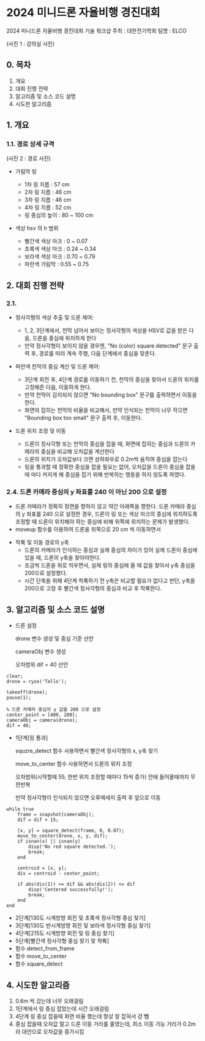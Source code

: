 2024 미니드론 자율비행 경진대회
===============

2024 미니드론 자율비행 경진대회 기술 워크샵
주최 : 대한전기학회
팀명 : ELCO

(사진 1 : 강의실 사진)

## 0. 목차

1. 개요
2. 대회 진행 전략
3. 알고리즘 및 소스 코드 설명
4. 시도한 알고리즘

## 1. 개요

### 1.1. 경로 상세 규격

(사진 2 : 경로 사진)

- 가림막 링
  - 1차 링 지름 : 57 cm
  - 2차 링 지름 : 46 cm
  - 3차 링 지름 : 46 cm
  - 4차 링 지름 : 52 cm
  - 링 중심의 높이 : 80 ~ 100 cm
 
- 색상 hsv 의 h 범위
  - 빨간색 색상 마크 : 0 ~ 0.07
  - 초록색 색상 마크 : 0.24 ~ 0.34
  - 보라색 색상 마크 : 0.70 ~ 0.79
  - 파란색 가림막 : 0.55 ~ 0.75

## 2. 대회 진행 전략

### 2.1. 

* 정사각형의 색상 추출 및 드론 제어:
  * 1, 2, 3단계에서, 천막 넘어서 보이는 정사각형의 색상을 HSV로 값을 받은 다음, 드론을 중심에 위치하게 한다
  * 만약 정사각형이 보이지 않을 경우엔, "No (color) square detected" 문구 출력 후, 경로를 따라 계속 주행, 다음 단계에서 중심을 맞춘다.
 
* 파란색 천막의 중심 계산 및 드론 제어:
   * 3단계 회전 후, 4단계 경로를 이동하기 전, 천막의 중심을 찾아서 드론의 위치를 고정해준 다음, 이동하게 한다.
   * 만약 천막이 감지되지 않으면 "No bounding box" 문구를 출력하면서 이동을 한다.
   * 화면의 잡히는 천막의 비율을 비교해서, 만약 인식되는 천막이 너무 작으면 "Bounding box too small" 문구 출력 후, 이동한다.
 
* 드론 위치 조정 및 이동
   * 드론이 정사각형 또는 천막의 중심을 잡을 때, 화면에 잡히는 중심과 드론의 카메라의 중심을 비교해 오차값을 계산한다
   * 드론의 위치가 오차값보다 크면 상하좌우로 0.2m씩 움직여 중심을 잡는다
   * 링을 통과할 때 정확한 중심을 잡을 필요는 없어, 오차값을 드론이 중심을 잡을 때 마다 커지게 해 중심을 잡기 위해 반복하는 행동을 하지 않도록 하였다.

### 2.4. 드론 카메라 중심의 y 좌표를 240 이 아닌 200 으로 설정

- 드론 카메라가 정확히 정면을 향하지 않고 약간 아래쪽을 향한다. 드론 카메라 중심의 y 좌표를 240 으로 설정한 경우, 드론이 링 또는 색상 마크의 중심에 위치하도록 조정할 때 드론이 위치해야 하는 중심에 비해 위쪽에 위치하는 문제가 발생했다.
- moveup 함수를 이용하여 드론을 위쪽으로 20 cm 씩 이동하면서 

* 착륙 및 이동 경로의 y축
   * 드론의 카메라가 인식하는 중심과 실제 중심의 차이가 있어 실제 드론이 중심에 있을 때, 드론의 y축을 찾아야한다.
   * 조금씩 드론을 위로 띄우면서, 실제 링의 중심에 올 때 값을 찾아서 y축 중심을 200으로 설정했다.
   * 시간 단축을 위해 4단계 착륙하기 전 y축은 비교할 필요가 없다고 판단, y축을 200으로 고정 후 빨간색 정사각형의 중심과 비교 후 착륙한다.
 
## 3. 알고리즘 및 소스 코드 설명

* 드론 설정

   drone 변수 생성 및 중심 기준 선언
   
   cameraObj 변수 생성
   
   오차범위 dif = 40 선언
   
```
clear;
drone = ryze('Tello');

takeoff(drone);
pause(1);

% 드론 카메라 중심의 y 값을 200 으로 설정
center_point = [480, 200];
cameraObj = camera(drone);
dif = 40; 
```
   
* 1단계[링 통과]

   squzre_detect 함수 사용하면서 빨간색 정사각형의 x, y축 찾기
   
   move_to_center 함수 사용하면서 드론의 위치 조정
   
   오차범위(시작할때 55, 한번 위치 조정할 때마다 15씩 증가) 안에 들어올때까지 무한반복
   
   만약 정사각형이 인식되지 않으면 오류메세지 출력 후 앞으로 이동
   
```
while true
    frame = snapshot(cameraObj);
    dif = dif + 15;

    [x, y] = square_detect(frame, 0, 0.07);
    move_to_center(drone, x, y, dif);
    if isnan(x) || isnan(y)
        disp('No red square detected.');
        break;
    end
 
    centroid = [x, y];
    dis = centroid - center_point;

    if abs(dis(1)) <= dif && abs(dis(2)) <= dif
        disp('Centered successfully!');
        break;
    end
end
```
  
* 2단계[130도 시계방향 회전 및 초록색 정사각형 중심 찾기]
* 3단계[130도 반시계방향 회전 및 보라색 정사각형 중심 찾기]
* 4단계[215도 시계방향 회전 및 링 중심 찾기]
* 5단계[빨간색 정사각형 중심 찾기 맟 착륙]
* 함수 detect_from_frame
* 함수 move_to_center
* 함수 square_detect


## 4. 시도한 알고리즘

1. 0.6m 씩 갔는데 너무 오래걸림
2. 1단계에서 링 중심 잡았는데 시간 오래걸림
3. 4단계 링 중심 잡을때 화면 비율 했는데 항상 잘 잡혀서 걍 뺌
4. 중심 잡을때 오차값 말고 드론 이동 거리를 줄였는데, 최소 이동 가능 거리가 0.2m라 대안으로 오차값을 증가시킴

